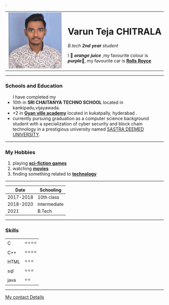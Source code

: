 <html >

<head>
  <meta charset="utf-8">
  <title>tejj's personal site</title>
</head>

<body>
  <table cellspacing="40">
    <tr>
      <td><img src="varun photo.jpg" alt="Varun Teja profile pictire"></td>
      <td>
        <h1> Varun Teja CHITRALA</h1>
        <p>
          <em>B.tech <strong>2nd year</strong> student</em>
        </p>
        <p>
        I 🧡  <em><strong>orange juice</strong></em> ,my favourite colour is <em><strong>purple</strong></em>💜,
        my favourite car is <strong><a href="https://c.ndtvimg.com/2022-06/hfc4jclg_modified-rolls-royce-_625x300_30_June_22.jpg">Rolls Royce </a></strong></td> .
      </p>
    </tr>
  </table>
  <hr size="2" noshade>

  <p>
    <h3>Schools and Education</h3>
  </p>
   <ul>I have completed my
     <li> 10th in <strong>SRI CHAITANYA TECHNO SCHOOL</strong> located in kankipadu,vijayawada.</li>
     <li> +2 in <strong><a href="https://gyanville.in/">Gyan ville academy</a></strong>  located in kukatpally, hyderabad .</li>
     <li>currently pursuing graduation as a computer science background student with a specialization of
     cyber security and block chain technology in  a prestigious university named <a href="https://www.sastra.edu/">SASTRA DEEMED UNIVERSITY</a>. </li>
   </ul>
     <hr size="2" noshade>
   <h3>My Hobbies</h3>
   <ol>
     <li>playing <strong><a href="https://www.scoopbyte.com/wp-content/uploads/2022/01/Gaming-Technology-Evolution.jpg">sci-fiction games </a></strong></li>
     <li>watching <strong><a href="https://www.marvel.com/movies">movies</a></strong></li>
     <li>finding something related to <strong><a href="https://preview.redd.it/z3mamzbojsy31.jpg?auto=webp&s=14890268146d91693d288ce7996c4372209abf56">technology </a></strong></li>
   </ol>
     <hr size="2" noshade>
   <table cellspacing="10">
     <thead >
       <tr >
         <strong><th>Date</th>
         <th>Schooling</th></strong>
       </tr>
     </thead>
     <tbody>
       <tr>
         <td>2017-2018</td>
         <td>10th class</td>
       </tr>
       <tr>
         <td>2018-2020</td>
         <td>intermediate</td>
       </tr>
       <tr>
         <td>2021</td>
         <td>B.Tech</td>
       </tr>
     </tbody>
   </table>
     <hr size="2" noshade>
   <strong><h3>Skills</h3></strong>
   <table cellspacing="10">
     <tr>
       <td>C</td>
       <td>⭐⭐⭐⭐</td>
     </tr>
     <tr>
       <td>C++</td>
       <td>⭐⭐⭐⭐</td>
     </tr>
     <tr>
       <td>HTML</td>
       <td>⭐⭐⭐</td>
     </tr>
     <tr>
       <td>sql</td>
       <td>⭐⭐⭐</td>
     </tr>
     <tr>
       <td>java</td>
       <td>⭐⭐</td>
     </tr>
   </table>
     <hr size="2" noshade>
     <a href="contactme.html">My contact Details</a>
</body>

</html>
